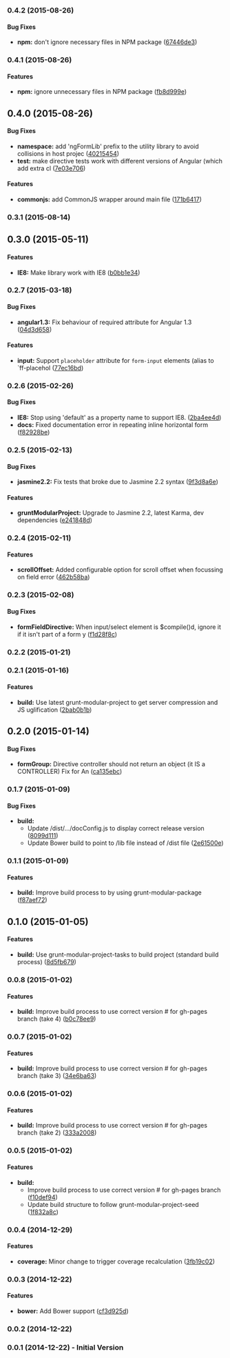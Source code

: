 ### 0.4.2 (2015-08-26)


#### Bug Fixes

* **npm:** don't ignore necessary files in NPM package ([67446de3](http://github.com/Odecee/angular-form-lib/commit/67446de39a355931f807f28243f3567094d1b75e))


### 0.4.1 (2015-08-26)


#### Features

* **npm:** ignore unnecessary files in NPM package ([fb8d999e](http://github.com/Odecee/angular-form-lib/commit/fb8d999ebb0175e17b635d0750a9a6c33a1ee24e))


## 0.4.0 (2015-08-26)


#### Bug Fixes

* **namespace:** add 'ngFormLib' prefix to the utility library to avoid collisions in host projec ([40215454](http://github.com/Odecee/angular-form-lib/commit/402154543dc1fbf79db185b8641d6a755e94057c))
* **test:** make directive tests work with different versions of Angular (which add extra cl ([7e03e706](http://github.com/Odecee/angular-form-lib/commit/7e03e706ce2ba66f0ef22ddcafc5370336ce1a45))


#### Features

* **commonjs:** add CommonJS wrapper around main file ([171b6417](http://github.com/Odecee/angular-form-lib/commit/171b6417dbc4c5afc038574850f691c08ab5fc05))


### 0.3.1 (2015-08-14)


## 0.3.0 (2015-05-11)


#### Features

* **IE8:** Make library work with IE8 ([b0bb1e34](http://github.com/uglow/angular-form-lib/commit/b0bb1e34acb96143e363efadef3a7afec13cb3b5))


### 0.2.7 (2015-03-18)


#### Bug Fixes

* **angular1.3:** Fix behaviour of required attribute for Angular 1.3 ([04d3d658](http://github.com/uglow/angular-form-lib/commit/04d3d658d6b63dc0d3ba1bbdc91522885570e2c5))


#### Features

* **input:** Support `placeholder` attribute for `form-input` elements (alias to `ff-placehol ([77ec16bd](http://github.com/uglow/angular-form-lib/commit/77ec16bd53de8b5b08c74efc7954ddfdce6f9a20))


### 0.2.6 (2015-02-26)


#### Bug Fixes

* **IE8:** Stop using 'default' as a property name to support IE8. ([2ba4ee4d](http://github.com/uglow/angular-form-lib/commit/2ba4ee4d527ac0161c5e9fe42cebf6436c850c5a))
* **docs:** Fixed documentation error in repeating inline horizontal form ([f82928be](http://github.com/uglow/angular-form-lib/commit/f82928be94c198395623a03c9e585b290b4f2852))


### 0.2.5 (2015-02-13)


#### Bug Fixes

* **jasmine2.2:** Fix tests that broke due to Jasmine 2.2 syntax ([9f3d8a6e](http://github.com/uglow/angular-form-lib/commit/9f3d8a6e523d1e32c84cd4239eb9f6783e2f83e4))


#### Features

* **gruntModularProject:** Upgrade to Jasmine 2.2, latest Karma, dev dependencies ([e241848d](http://github.com/uglow/angular-form-lib/commit/e241848dce81e4115d9edc56283c818c72872b1b))


<a name="0.2.4"></a>
### 0.2.4 (2015-02-11)


#### Features

* **scrollOffset:** Added configurable option for scroll offset when focussing on field error ([462b58ba](http://github.com/uglow/angular-form-lib/commit/462b58ba68dff594aac8c12a8ddab2f34473f9ba))


<a name="0.2.3"></a>
### 0.2.3 (2015-02-08)


#### Bug Fixes

* **formFieldDirective:** When input/select element is $compile()d, ignore it if it isn't part of a form y ([f1d28f8c](http://github.com/uglow/angular-form-lib/commit/f1d28f8c68ff842081d45beace44bc540521f8a6))


<a name="0.2.2"></a>
### 0.2.2 (2015-01-21)


<a name="0.2.1"></a>
### 0.2.1 (2015-01-16)


#### Features

* **build:** Use latest grunt-modular-project to get server compression and JS uglification ([2bab0b1b](http://github.com/uglow/angular-form-lib/commit/2bab0b1b389125f79c40756609f2e851e72a56df))


<a name="0.2.0"></a>
## 0.2.0 (2015-01-14)


#### Bug Fixes

* **formGroup:** Directive controller should not return an object (it IS a CONTROLLER) Fix for An ([ca135ebc](http://github.com/uglow/angular-form-lib/commit/ca135ebcc166a368a5922b9455d17ef4ae2c3ed7))


<a name="0.1.7"></a>
### 0.1.7 (2015-01-09)


#### Bug Fixes

* **build:**
  * Update /dist/.../docConfig.js to display correct release version ([8099d111](http://github.com/uglow/angular-form-lib/commit/8099d1118348a4f650af793d026ce5ec6a81ae69))
  * Update Bower build to point to /lib file instead of /dist file ([2e61500e](http://github.com/uglow/angular-form-lib/commit/2e61500ea27afada5ac460cc192f000435d411fc))


<a name="0.1.6"></a>
### 0.1.1 (2015-01-09)


#### Features

* **build:** Improve build process to by using grunt-modular-package ([f87aef72](http://github.com/uglow/angular-form-lib/commit/f87aef729405bb773a00899bb9a946178a97f074))


<a name="0.1.0"></a>
## 0.1.0 (2015-01-05)


#### Features

* **build:** Use grunt-modular-project-tasks to build project (standard build process) ([8d5fb679](http://github.com/uglow/angular-form-lib/commit/8d5fb6795fb446fdf17f19571cdd9a07fafd4275))


<a name="0.0.8"></a>
### 0.0.8 (2015-01-02)


#### Features

* **build:** Improve build process to use correct version # for gh-pages branch (take 4) ([b0c78ee9](http://github.com/uglow/angular-form-lib/commit/b0c78ee96f62c6f04e7df9ba5444b7855b9ae98f))


<a name="0.0.7"></a>
### 0.0.7 (2015-01-02)


#### Features

* **build:** Improve build process to use correct version # for gh-pages branch (take 3) ([34e6ba63](http://github.com/uglow/angular-form-lib/commit/34e6ba6317eec506bb4939b6d46fef01da771de8))


<a name="0.0.6"></a>
### 0.0.6 (2015-01-02)


#### Features

* **build:** Improve build process to use correct version # for gh-pages branch (take 2) ([333a2008](http://github.com/uglow/angular-form-lib/commit/333a2008ff3251aa3223a45fc0faf6029f0d7151))


<a name="0.0.5"></a>
### 0.0.5 (2015-01-02)


#### Features

* **build:**
  * Improve build process to use correct version # for gh-pages branch ([f10def94](http://github.com/uglow/angular-form-lib/commit/f10def94118eab96ee15fc3a97f32882c7f46a28))
  * Update build structure to follow grunt-modular-project-seed ([1f832a8c](http://github.com/uglow/angular-form-lib/commit/1f832a8cb473cc163d4d255886d2d1af843ff2dc))


<a name="0.0.4"></a>
### 0.0.4 (2014-12-29)


#### Features

* **coverage:** Minor change to trigger coverage recalculation ([3fb19c02](http://github.com/uglow/angular-form-lib/commit/3fb19c02e3170ecac4499fa2b73d84f63befc9bc))


<a name="0.0.3"></a>
### 0.0.3 (2014-12-22)


#### Features

* **bower:** Add Bower support ([cf3d925d](http://github.com/uglow/angular-form-lib/commit/cf3d925d45009bad288401d7a04bb29a84b96412))


<a name="0.0.2"></a>
### 0.0.2 (2014-12-22)


<a name="0.0.1"></a>
### 0.0.1 (2014-12-22) - Initial Version


